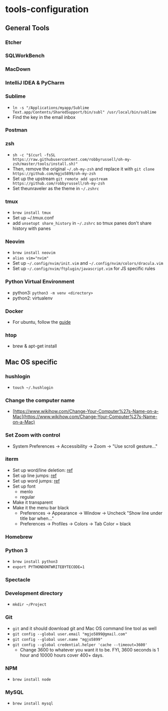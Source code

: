 # tools-configuration


## General Tools
### Etcher
### SQLWorkBench
### MacDown
### IntelliJ IDEA & PyCharm
### Sublime
- `ln -s "/Applications/myapp/Sublime Text.app/Contents/SharedSupport/bin/subl" /usr/local/bin/sublime`
- Find the key in the email inbox

### Postman

### zsh
- `sh -c "$(curl -fsSL https://raw.githubusercontent.com/robbyrussell/oh-my-zsh/master/tools/install.sh)"`
- Then, remove the original `~/.oh-my-zsh` and replace it with `git clone https://github.com/mgjo5899/oh-my-zsh`
- Set up the upstream `git remote add upstream https://github.com/robbyrussell/oh-my-zsh`
- Set theunraveler as the theme in `~/.zshrc`

### tmux
- `brew install tmux`
- Set up ~/.tmux.conf
- add `unsetopt share_history` in `~/.zshrc` so tmux panes don't share history with panes

### Neovim
- `brew install neovim`
- `alias vim="nvim"`
- Set up `~/.config/nvim/init.vim` and `~/.config/nvim/colors/dracula.vim`
- Set up `~/.config/nvim/ftplugin/javascript.vim` for JS specific rules

### Python Virtual Environment
- python3: `python3 -m venv <directory>`
- python2: virtualenv

### Docker
- For ubuntu, follow the [guide](https://www.digitalocean.com/community/tutorials/how-to-install-and-use-docker-on-ubuntu-18-04)

### htop
- brew & apt-get install

## Mac OS specific
### hushlogin
- `touch ~/.hushlogin`

### Change the computer name
- [https://www.wikihow.com/Change-Your-Computer%27s-Name-on-a-Mac](https://www.wikihow.com/Change-Your-Computer%27s-Name-on-a-Mac)

### Set Zoom with control
- System Preferences -> Accessibility -> Zoom -> "Use scroll gesture..."

### iterm
- Set up word/line deletion: [ref](https://coderwall.com/p/ds2dha/word-line-deletion-and-navigation-shortcuts-in-iterm2)
- Set up line jumps: [ref](https://stackoverflow.com/questions/6205157/iterm-2-how-to-set-keyboard-shortcuts-to-jump-to-beginning-end-of-line)
- Set up word jumps: [ref](https://coderwall.com/p/h6yfda/use-and-to-jump-forwards-backwards-words-in-iterm-2-on-os-x)
- Set up font
    - menlo
    - regular
- Make it transparent
- Make it the menu bar black
    - Preferences -> Appearance -> Window -> Uncheck "Show line under title bar when..."
    - Preferences -> Profiles -> Colors -> Tab Color = black

### Homebrew

### Python 3
- `brew install python3`
- `export PYTHONDONTWRITEBYTECODE=1`

### Spectacle

### Development directory
- `mkdir ~/Project`

### Git
- `git` and it should download git and Mac OS command line tool as well
- `git config --global user.email "mgjo5899@gmail.com"`
- `git config --global user.name "mgjo5899"`
- `git config --global credential.helper 'cache --timeout=3600'`
    - Change 3600 to whatever you want it to be.  FYI, 3600 seconds is 1 hour and 10000 hours cover 400+ days.

### NPM
- `brew install node`

### MySQL
- `brew install mysql`
